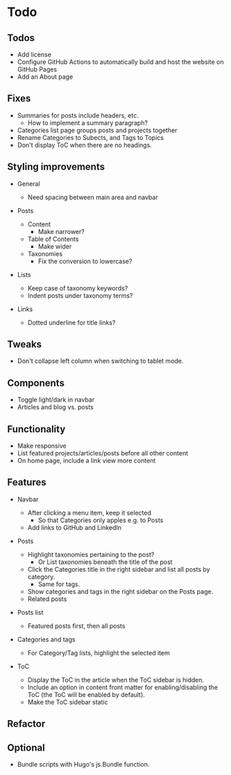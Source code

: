 # Todo

## Todos

* Add license
* Configure GitHub Actions to automatically build and host the website on GitHub Pages
* Add an About page


## Fixes

* Summaries for posts include headers, etc.
  * How to implement a summary paragraph?
* Categories list page groups posts and projects together
* Rename Categories to Subects, and Tags to Topics
* Don't display ToC when there are no headings.


## Styling improvements

* General
  * Need spacing between main area and navbar

* Posts 
  * Content
    * Make narrower?
  * Table of Contents
    * Make wider
  * Taxonomies
    * Fix the conversion to lowercase?

* Lists
  * Keep case of taxonomy keywords?
  * Indent posts under taxonomy terms?

* Links
  * Dotted underline for title links?


## Tweaks

* Don't collapse left column when switching to tablet mode.


## Components

* Toggle light/dark in navbar
* Articles and blog vs. posts


## Functionality

* Make responsive
* List featured projects/articles/posts before all other content
* On home page, include a link view more content


## Features

* Navbar
  * After clicking a menu item, keep it selected
    * So that Categories only apples e.g. to Posts
  * Add links to GitHub and LinkedIn

* Posts
  * Highlight taxonomies pertaining to the post?
    * Or List taxonomies beneath the title of the post
  * Click the Categories title in the right sidebar and list all posts by category.
    * Same for tags.
  * Show categories and tags in the right sidebar on the Posts page.
  * Related posts

* Posts list
  * Featured posts first, then all posts

* Categories and tags
  * For Category/Tag lists, highlight the selected item

* ToC
  * Display the ToC in the article when the ToC sidebar is hidden.
  * Include an option in content front matter for enabling/disabling the ToC (the ToC will be enabled by default).
  * Make the ToC sidebar static


## Refactor



## Optional

* Bundle scripts with Hugo's js.Bundle function.